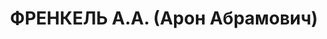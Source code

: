 ---
title: ФРЕНКЕЛЬ А.А. (Арон Абрамович)
description: "Род. в 1894, Елизаветград, еврей, обр.: незаконченное высшее, член ВКП(б).\
  \ Проживал: Куйбышев, ул. Фрунзе, д. 163, кв. 3. Уполномоченный КПК по Куйбышевской\
  \ обл. \n  Арестован 02.11.1937. Обв. в шпионской деятельности в пользу Японии и\
  \ участии в антисоветской организации. Приговор: ВК ВС СССР, 25.02.1939 – ВМН. Расстрелян\
  \ 25.02.1939, г.Москва. \n  Реабилитирован ВК ВС СССР 12.11.1955"
---